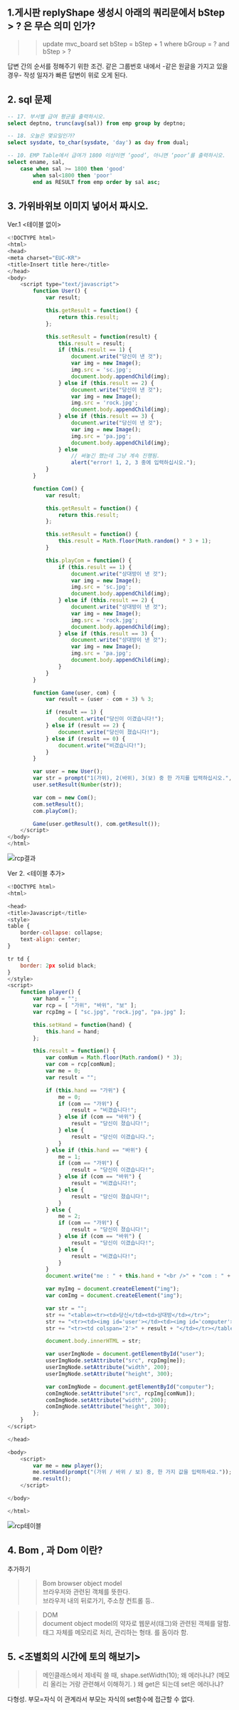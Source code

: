 ## 1.게시판 replyShape 생성시 아래의 쿼리문에서 bStep > ? 은 무슨 의미 인가?

>> update mvc_board set bStep = bStep + 1 where bGroup = ? and bStep > ?

답변 간의 순서를 정해주기 위한 조건. 
같은 그룹번호 내에서 -같은 원글을 가지고 있을 경우- 작성 일자가 빠른 답변이 위로 오게 된다.


## 2. sql 문제
~~~sql
-- 17. 부서별 급여 평균을 출력하시오.  
select deptno, trunc(avg(sal)) from emp group by deptno;  

-- 18. 오늘은 몇요일인가?   
select sysdate, to_char(sysdate, 'day') as day from dual;  

-- 10. EMP Table에서 급여가 1800 이상이면 ‘good’, 아니면 ‘poor’를 출력하시오.   
select ename, sal,   
    case when sal >= 1800 then 'good'  
        when sal<1800 then 'poor'   
        end as RESULT from emp order by sal asc;  
~~~	

## 3. 가위바위보 이미지 넣어서 짜시오.

Ver.1 <테이블 없이>
~~~javascript
<!DOCTYPE html>
<html>
<head>
<meta charset="EUC-KR">
<title>Insert title here</title>
</head>
<body>
	<script type="text/javascript">
		function User() {
			var result;

			this.getResult = function() {
				return this.result;
			};

			this.setResult = function(result) {
				this.result = result;
				if (this.result == 1) {
					document.write("당신이 낸 것");
					var img = new Image();
					img.src = 'sc.jpg';
					document.body.appendChild(img);
				} else if (this.result == 2) {
					document.write("당신이 낸 것");
					var img = new Image();
					img.src = 'rock.jpg';
					document.body.appendChild(img);
				} else if (this.result == 3) {
					document.write("당신이 낸 것");
					var img = new Image();
					img.src = 'pa.jpg';
					document.body.appendChild(img);
				} else
					// 써놓긴 했는데 그냥 계속 진행됨.
					alert("error! 1, 2, 3 중에 입력하십시오.");
			}
		}

		function Com() {
			var result;

			this.getResult = function() {
				return this.result;
			};

			this.setResult = function() {
				this.result = Math.floor(Math.random() * 3 + 1);
			}

			this.playCom = function() {
				if (this.result == 1) {
					document.write("상대방이 낸 것");
					var img = new Image();
					img.src = 'sc.jpg';
					document.body.appendChild(img);
				} else if (this.result == 2) {
					document.write("상대방이 낸 것");
					var img = new Image();
					img.src = 'rock.jpg';
					document.body.appendChild(img);
				} else if (this.result == 3) {
					document.write("상대방이 낸 것");
					var img = new Image();
					img.src = 'pa.jpg';
					document.body.appendChild(img);
				}
			}
		}

		function Game(user, com) {
			var result = (user - com + 3) % 3;

			if (result == 1) {
				document.write("당신이 이겼습니다!");
			} else if (result == 2) {
				document.write("당신이 졌습니다!");
			} else if (result == 0) {
				document.write("비겼습니다!");
			}
		}

		var user = new User();
		var str = prompt("1(가위), 2(바위), 3(보) 중 한 가지를 입력하십시오.", "ex) 1");
		user.setResult(Number(str));

		var com = new Com();
		com.setResult();
		com.playCom();

		Game(user.getResult(), com.getResult());
	</script>
</body>
</html>
~~~
![rcp결과](https://user-images.githubusercontent.com/75013048/105341653-b594bf80-5c22-11eb-9a0f-4568037532c7.JPG)


Ver 2. <테이블 추가>
~~~javascript
<!DOCTYPE html>
<html>

<head>
<title>Javascript</title>
<style>
table {
	border-collapse: collapse;
	text-align: center;
}

tr td {
	border: 2px solid black;
}
</style>
<script>
	function player() {
		var hand = "";
		var rcp = [ "가위", "바위", "보" ];
		var rcpImg = [ "sc.jpg", "rock.jpg", "pa.jpg" ];

		this.setHand = function(hand) {
			this.hand = hand;
		};

		this.result = function() {
			var comNum = Math.floor(Math.random() * 3);
			var com = rcp[comNum];
			var me = 0;
			var result = "";

			if (this.hand == "가위") {
				me = 0;
				if (com == "가위") {
					result = "비겼습니다!";
				} else if (com == "바위") {
					result = "당신이 졌습니다!";
				} else {
					result = "당신이 이겼습니다.";
				}
			} else if (this.hand == "바위") {
				me = 1;
				if (com == "가위") {
					result = "당신이 이겼습니다!";
				} else if (com == "바위") {
					result = "비겼습니다!";
				} else {
					result = "당신이 졌습니다!";
				}
			} else {
				me = 2;
				if (com == "가위") {
					result = "당신이 졌습니다!";
				} else if (com == "바위") {
					result = "당신이 이겼습니다!";
				} else {
					result = "비겼습니다!";
				}
			}
			document.write("me : " + this.hand + "<br />" + "com : " + com);

			var myImg = document.createElement("img");
			var comImg = document.createElement("img");

			var str = "";
			str += "<table><tr><td>당신</td><td>상대방</td></tr>";
			str += "<tr><td><img id='user'></td><td><img id='computer'></td></tr>";
			str += "<tr><td colspan='2'>" + result + "</td></tr></table>";

			document.body.innerHTML = str;

			var userImgNode = document.getElementById("user");
			userImgNode.setAttribute("src", rcpImg[me]);
			userImgNode.setAttribute("width", 200);
			userImgNode.setAttribute("height", 300);

			var comImgNode = document.getElementById("computer");
			comImgNode.setAttribute("src", rcpImg[comNum]);
			comImgNode.setAttribute("width", 200);
			comImgNode.setAttribute("height", 300);
		};
	}
</script>

</head>

<body>
	<script>
		var me = new player();
		me.setHand(prompt("(가위 / 바위 / 보) 중, 한 가지 값을 입력하세요."));
		me.result();
	</script>

</body>

</html>
~~~

![rcp테이블](https://user-images.githubusercontent.com/75013048/105341660-b6c5ec80-5c22-11eb-855e-27e30f212413.JPG)


## 4. Bom , 과 Dom 이란? 
추가하기

>> Bom 
browser object model  
브라우저와 관련된 객체를 뜻한다.  
브라우저 내의 뒤로가기, 주소창 컨트롤 등..  

>> DOM   
document object model의 약자로 웹문서(태그)와 관련된 객체를 말함.  
태그 자체를 메모리로 처리, 관리하는 형태. 를 돔이라 함.  


## 5. <조별회의 시간에 토의 해보기>
>> 메인클래스에서 제네릭 쓸 때, shape.setWidth(10); 왜 에러나냐? (메모리 올리는 거랑 관련해서 이해하기. ) 
왜 get은 되는데 set은 에러나냐?  

다형성. 부모=자식 이 관계라서 부모는 자식의 set함수에 접근할 수 없다.

